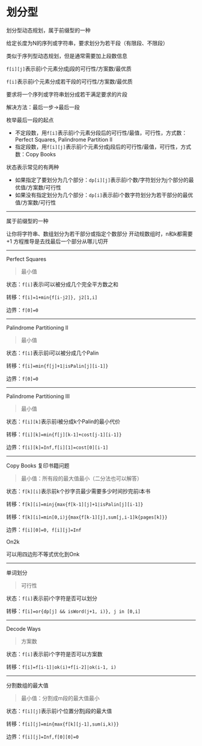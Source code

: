 # 划分型

划分型动态规划，属于前缀型的一种

给定长度为N的序列或字符串，要求划分为若干段（有限段、不限段）

类似于序列型动态规划，但是通常需要加上段数信息

`f[i][j]`表示前i个元素分成j段的可行性/方案数/最优质

`f[i]`表示前i个元素分成若干段的可行性/方案数/最优质

要求将一个序列或字符串划分成若干满足要求的片段

解决方法：最后一步→最后一段

枚举最后一段的起点

- 不定段数，用`f[i]`表示前i个元素分段后的可行性/最值，可行性，方式数：Perfect Squares, Palindrome Partition lI
- 指定段数，用`f[i][j]`表示前i个元素分成j段后的可行性/最值，可行性，方式数：Copy Books

状态表示常见的有两种

- 如果指定了要划分为几个部分：`dp[i][j]`表示前i个数/字符划分为j个部分的最优值/方案数/可行性
- 如果没有指定划分为几个部分：`dp[i]`表示前i个数字符划分为若干部分的最优值/方案数/可行性

---

属于前缀型的一种

让你将字符串、数组划分为若干部分或指定个数部分
开动规数组时，n和k都需要+1
方程推导是去找最后一个部分从哪儿切开

---

Perfect Squares

> 最小值

状态：`f[i]`表示i可以被分成几个完全平方数之和

转移：`f[i]=1+min{f[i-j2]}, j2[1,i]`

边界：`f[0]=0`

---

Palindrome Partitioning II

> 最小值

状态：`f[i]`表示前i可以被分成几个Palin

转移：`f[i]=min{f[j]+1|isPalin[j][i-1]}`

边界：`f[0]=0`

---

Palindrome Partitioning III

> 最小值

状态：`f[i][k]`表示前i被分成k个Palin的最小代价

转移：`f[i][k]=min{f[j][k-1]+cost[j-1][i-1]}`

边界：`f[i][k]=Inf,f[i][1]=cost[0][i-1]`

---

Copy Books 复印书籍问题

> 最小值：所有段的最大值最小（二分法也可以解答）

状态：`f[k][i]`表示前k个抄字员最少需要多少时间抄完前i本书

转移：`f[k][i]=minj{max{f[k-1][j]+1|isPalin[j][i-1]}`

转移：`f[k][i]=min[0,i)j{max{f[k-1][j],sum[j,i-1]k{pages[k]}}`

边界：`f[i][0]=0, f[i][j]=Inf`

On2k

可以用四边形不等式优化到Onk

---

单词划分

> 可行性

状态：`f[i]`表示前i个字符是否可以划分

转移：`f[i]=or{dp[j] && isWord(j+1, i)}, j in [0,i]`

---

Decode Ways

> 方案数

状态：`f[i]`表示前i个字符是否可以方案数

转移：`f[i]=f[i-1]|ok(i)+f[i-2]|ok(i-1, i)`

---

分割数组的最大值

> 最小值：分割成m段的最大值最小

状态：`f[i][j]`表示前i个位置分割j段的最大值

转移：`f[i][j]=min{max{f[k][j-1],sum(i,k)}}`

边界：`f[i][j]=Inf,f[0][0]=0`